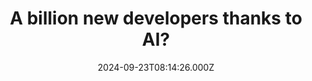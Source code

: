 ---
title: "A billion new developers thanks to AI?"
link: "https://christianheilmann.com/2024/09/12/a-billion-new-developers-thanks-to-ai/"
lang: "en"
date: "2024-09-23T08:14:26.000Z"
tags: "ai"
---